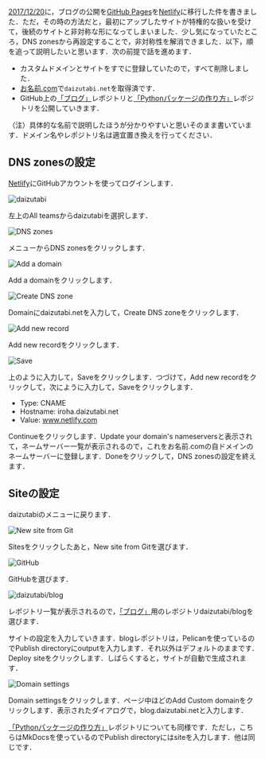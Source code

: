 [2017/12/20](https://blog.daizutabi.net/2017/12/20/)に，ブログの公開を[GitHub Pages](https://pages.github.com)を[Netlify](https://www.netlify.com)に移行した件を書きました．ただ，その時の方法だと，最初にアップしたサイトが特権的な扱いを受けて，後続のサイトと非対称な形になってしまいました．少し気になっていたところ，DNS zonesから再設定することで，非対称性を解消できました．以下，順を追って説明したいと思います．次の前提で話を進めます．

+ カスタムドメインとサイトをすでに登録していたので，すべて削除しました．
+ [お名前.com](https://www.onamae.com)で`daizutabi.net`を取得済です．
+ GitHub上の[「ブログ」](https://github.com/daizutabi/blog)レポジトリと[「Pythonパッケージの作り方」](https://github.com/daizutabi/iroha)レポジトリを公開していきます．

（注）具体的な名前で説明したほうが分かりやすいと思いそのまま書いています．ドメイン名やレポジトリ名は適宜置き換えを行ってください．


## DNS zonesの設定

[Netlify](https://www.netlify.com)にGitHubアカウントを使ってログインします．

![daizutabi]({filename}/images/20171221/010.png)

左上のAll teamsからdaizutabiを選択します．

![DNS zones]({filename}/images/20171221/020.png)

メニューからDNS zonesをクリックします．

![Add a domain]({filename}/images/20171221/030.png)

Add a domainをクリックします．

![Create DNS zone]({filename}/images/20171221/040.png)

Domainにdaizutabi.netを入力して，Create DNS zoneをクリックします．

![Add new record]({filename}/images/20171221/050.png)

Add new recordをクリックします．

![Save]({filename}/images/20171221/060.png)

上のように入力して，Saveをクリックします．つづけて，Add new recordをクリックして，次にように入力して，Saveをクリックします．

+ Type: CNAME
+ Hostname: iroha.daizutabi.net
+ Value: www.netlify.com

Continueをクリックします．Update your domain's nameserversと表示されて，ネームサーバー一覧が表示されるので，これをお名前.comの自ドメインのネームサーバーに登録します．Doneをクリックして，DNS zonesの設定を終えます．


## Siteの設定

daizutabiのメニューに戻ります．

![New site from Git]({filename}/images/20171221/070.png)

Sitesをクリックしたあと，New site from Gitを選びます．

![GitHub]({filename}/images/20171221/080.png)

GitHubを選びます．

![daizutabi/blog]({filename}/images/20171221/090.png)

レポジトリ一覧が表示されるので，[「ブログ」](https://github.com/daizutabi/blog)用のレポジトリdaizutabi/blogを選びます．

サイトの設定を入力していきます．blogレポジトリは，Pelicanを使っているのでPublish directoryにoutputを入力します．それ以外はデフォルトのままです．Deploy siteをクリックします．しばらくすると，サイトが自動で生成されます．

![Domain settings]({filename}/images/20171221/100.png)

Domain settingsをクリックします．ページ中ほどのAdd Custom domainをクリックします．表示されたダイアログで，blog.daizutabi.netと入力します．

[「Pythonパッケージの作り方」](https://github.com/daizutabi/iroha)レポジトリについても同様です．ただし，こちらはMkDocsを使っているのでPublish directoryにはsiteを入力します．他は同じです．
